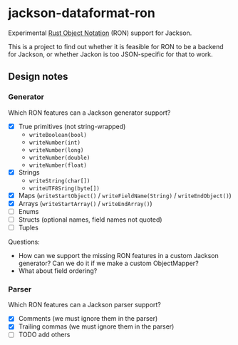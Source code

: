 # jackson-dataformat-ron

Experimental [Rust Object Notation](https://github.com/ron-rs/ron) (RON) support for Jackson.

This is a project to find out whether it is feasible for RON to be a backend for Jackson, or whether Jackon is too JSON-specific for that to work.

## Design notes

### Generator

Which RON features can a Jackson generator support?

- [x] True primitives (not string-wrapped)
  - `writeBoolean(bool)`
  - `writeNumber(int)`
  - `writeNumber(long)`
  - `writeNumber(double)`
  - `writeNumber(float)`
- [x] Strings
  - `writeString(char[])`
  - `writeUTF8Sring(byte[])`
- [x] Maps (`writeStartObject()` / `writeFieldName(String)` / `writeEndObject()`)
- [x] Arrays (`writeStartArray()` / `writeEndArray()`)
- [ ] Enums
- [ ] Structs (optional names, field names not quoted)
- [ ] Tuples

Questions:

- How can we support the missing RON features in a custom Jackson generator? Can we do it if we make a custom ObjectMapper?
- What about field ordering?

### Parser

Which RON features can a Jackson parser support?

- [x] Comments (we must ignore them in the parser)
- [x] Trailing commas (we must ignore them in the parser)
- [ ] TODO add others